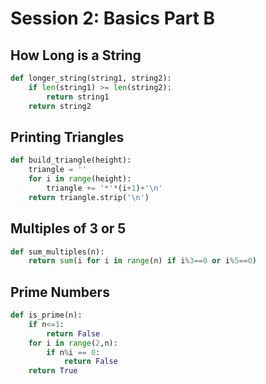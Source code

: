 # Session 2: Basics Part B

## How Long is a String

```py
def longer_string(string1, string2):
	if len(string1) >= len(string2):
		return string1
	return string2
```

## Printing Triangles

```py
def build_triangle(height):
	triangle = ''
	for i in range(height):
		triangle += '*'*(i+1)+'\n'
	return triangle.strip('\n')
```

## Multiples of 3 or 5

```py
def sum_multiples(n):
    return sum(i for i in range(n) if i%3==0 or i%5==0)
```

## Prime Numbers

```py
def is_prime(n):
    if n<=1:
        return False
    for i in range(2,n):
        if n%i == 0:
            return False
    return True 
```
